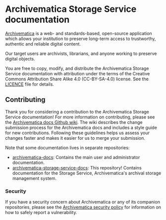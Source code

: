 # Archivematica Storage Service documentation

[Archivematica](https://www.archivematica.org/en/) is a web- and
standards-based, open-source application which allows your institution to
preserve long-term access to trustworthy, authentic and reliable digital
content.

Our target users are archivists, librarians, and anyone working to preserve
digital objects.

You are free to copy, modify, and distribute the Archivematica Storage Service
documentation with attribution under the terms of the Creative Commons
Attribution Share Alike 4.0 (CC-BY-SA-4.0) license.
See the [LICENCE](LICENCE) file for details.

## Contributing

Thank you for considering a contribution to the Archivematica Storage Service
documentation!
For more information on contributing, please see the [Archivematica docs Github
wiki](https://github.com/artefactual/archivematica-docs/wiki).
The wiki describes the change submission process for the Archivematica docs and
includes a style guide for new contributions.
Following these guidelines helps us assess your changes faster and makes it
easier for us to merge your submission.

Note that some documentation lives in separate repositories:

* [archivematica-docs](https://github.com/artefactual/archivematica-docs):
  Contains the main user and administrator documentation.
* [archivematica-storage-service-docs](https://github.com/artefactual/archivematica-storage-service-docs):
  This repository! Contains documentation for the Storage Service, Archivematica's
  archival storage management system.

### Security

If you have a security concern about Archivematica or any of its companion
repositories, please see the
[Archivematica security policy](https://github.com/artefactual/archivematica/security/policy)
for information on how to safely report a vulnerability.
